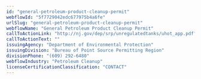 ```yaml
---
id: "general-petroleum-product-cleanup-permit"
webflowId: "5f7729042edc677975b4a6fe"
urlSlug: "general-petroleum-product-cleanup-permit"
webflowName: "General Petroleum Product Cleanup Permit"
callToActionLink: "http://nj.gov/dep/srp/unregulatedtanks/uhot_app.pdf?version_1_5"
callToActionText: ""
issuingAgency: "Department of Environmental Protection"
issuingDivision: "Bureau of Point Source Permitting Region"
divisionPhone: "(609) 292-6480"
webflowIndustry: "Petroleum Cleanup"
licenseCertificationClassification: "CONTACT"
---
```

